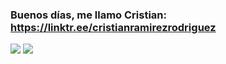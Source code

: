 ### Buenos días, me llamo Cristian:  https://linktr.ee/cristianramirezrodriguez

<!--
**cristianramirezrodriguez/cristianramirezrodriguez** is a ✨ _special_ ✨ repository because its `README.md` (this file) appears on your GitHub profile.

Here are some ideas to get you started:

- 🔭 I’m currently working on ...
- 🌱 I’m currently learning ...
- 👯 I’m looking to collaborate on ...
- 🤔 I’m looking for help with ...
- 💬 Ask me about ...
- 📫 How to reach me: ...
- 😄 Pronouns: ...
- ⚡ Fun fact: ...
-->

![](http://github-profile-summary-cards.vercel.app/api/cards/profile-details?username=cristianramirezrodriguez&theme=default)
![](http://github-profile-summary-cards.vercel.app/api/cards/most-commit-language?username=cristianramirezrodriguez&theme=default)
